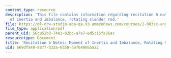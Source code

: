 ```yaml
---
content_type: resource
description: 'This file contains information regarding recitation 6 notes: moment
  of inertia and imbalance, rotating slender rod.'
file: https://ol-ocw-studio-app-qa.s3.amazonaws.com/courses/2-003sc-engineering-dynamics-fall-2011/669dfa489877b32a6d586af648065a22_MIT2_003SCF11_rec6notes1.pdf
file_type: application/pdf
parent_uid: 56c852b3-74a3-02bc-a7e7-ed5c15fa36ac
resourcetype: Document
title: 'Recitation 6 Notes: Moment of Inertia and Imbalance, Rotating Slender Rod'
uid: 669dfa48-9877-b32a-6d58-6af648065a22
---
```

